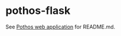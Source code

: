 # pothos-flask
See [Pothos web application](https://github.com/cescarez/pothos-react) for README.md.
